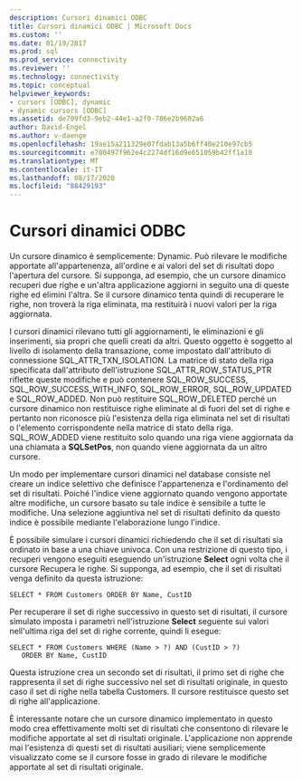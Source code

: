 ```yaml
---
description: Cursori dinamici ODBC
title: Cursori dinamici ODBC | Microsoft Docs
ms.custom: ''
ms.date: 01/19/2017
ms.prod: sql
ms.prod_service: connectivity
ms.reviewer: ''
ms.technology: connectivity
ms.topic: conceptual
helpviewer_keywords:
- cursors [ODBC], dynamic
- dynamic cursors [ODBC]
ms.assetid: de709fd3-9eb2-44e1-a2f0-786e2b9602a6
author: David-Engel
ms.author: v-daenge
ms.openlocfilehash: 19ae15a211329e07fdab13a5b6ff40e210e97cb5
ms.sourcegitcommit: e700497f962e4c2274df16d9e651059b42ff1a10
ms.translationtype: MT
ms.contentlocale: it-IT
ms.lasthandoff: 08/17/2020
ms.locfileid: "88429193"
---
```

# <a name="odbc-dynamic-cursors"></a>Cursori dinamici ODBC
Un cursore dinamico è semplicemente: Dynamic. Può rilevare le modifiche apportate all'appartenenza, all'ordine e ai valori del set di risultati dopo l'apertura del cursore. Si supponga, ad esempio, che un cursore dinamico recuperi due righe e un'altra applicazione aggiorni in seguito una di queste righe ed elimini l'altra. Se il cursore dinamico tenta quindi di recuperare le righe, non troverà la riga eliminata, ma restituirà i nuovi valori per la riga aggiornata.  
  
 I cursori dinamici rilevano tutti gli aggiornamenti, le eliminazioni e gli inserimenti, sia propri che quelli creati da altri. Questo oggetto è soggetto al livello di isolamento della transazione, come impostato dall'attributo di connessione SQL_ATTR_TXN_ISOLATION. La matrice di stato della riga specificata dall'attributo dell'istruzione SQL_ATTR_ROW_STATUS_PTR riflette queste modifiche e può contenere SQL_ROW_SUCCESS, SQL_ROW_SUCCESS_WITH_INFO, SQL_ROW_ERROR, SQL_ROW_UPDATED e SQL_ROW_ADDED. Non può restituire SQL_ROW_DELETED perché un cursore dinamico non restituisce righe eliminate al di fuori del set di righe e pertanto non riconosce più l'esistenza della riga eliminata nel set di risultati o l'elemento corrispondente nella matrice di stato della riga. SQL_ROW_ADDED viene restituito solo quando una riga viene aggiornata da una chiamata a **SQLSetPos**, non quando viene aggiornata da un altro cursore.  
  
 Un modo per implementare cursori dinamici nel database consiste nel creare un indice selettivo che definisce l'appartenenza e l'ordinamento del set di risultati. Poiché l'indice viene aggiornato quando vengono apportate altre modifiche, un cursore basato su tale indice è sensibile a tutte le modifiche. Una selezione aggiuntiva nel set di risultati definito da questo indice è possibile mediante l'elaborazione lungo l'indice.  
  
 È possibile simulare i cursori dinamici richiedendo che il set di risultati sia ordinato in base a una chiave univoca. Con una restrizione di questo tipo, i recuperi vengono eseguiti eseguendo un'istruzione **Select** ogni volta che il cursore Recupera le righe. Si supponga, ad esempio, che il set di risultati venga definito da questa istruzione:  
  
```  
SELECT * FROM Customers ORDER BY Name, CustID  
```  
  
 Per recuperare il set di righe successivo in questo set di risultati, il cursore simulato imposta i parametri nell'istruzione **Select** seguente sui valori nell'ultima riga del set di righe corrente, quindi li esegue:  
  
```  
SELECT * FROM Customers WHERE (Name > ?) AND (CustID > ?)  
   ORDER BY Name, CustID  
```  
  
 Questa istruzione crea un secondo set di risultati, il primo set di righe che rappresenta il set di righe successivo nel set di risultati originale, in questo caso il set di righe nella tabella Customers. Il cursore restituisce questo set di righe all'applicazione.  
  
 È interessante notare che un cursore dinamico implementato in questo modo crea effettivamente molti set di risultati che consentono di rilevare le modifiche apportate al set di risultati originale. L'applicazione non apprende mai l'esistenza di questi set di risultati ausiliari; viene semplicemente visualizzato come se il cursore fosse in grado di rilevare le modifiche apportate al set di risultati originale.
